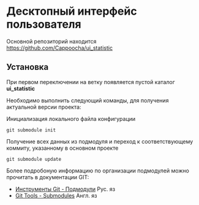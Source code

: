 Десктопный интерфейс пользователя
====================================
Основной репозиторий находится https://github.com/Cappoocha/ui_statistic

Установка
--------------------
При первом переключении на ветку появляется пустой каталог **ui_statistic**

Необходимо выполнить следующий команды, для получения актуальной версии проекта:

Инициализация локального файла конфигурации
    
    git submodule init
    
Получение всех данных из подмодуля и переход к соответствующему коммиту, указанному в основном проекте

    git submodule update

Более подробоную информацию по организации подмодулей можно прочитать в документации GIT:
 * [Инструменты Git - Подмодули](https://git-scm.com/book/ru/v1/%D0%98%D0%BD%D1%81%D1%82%D1%80%D1%83%D0%BC%D0%B5%D0%BD%D1%82%D1%8B-Git-%D0%9F%D0%BE%D0%B4%D0%BC%D0%BE%D0%B4%D1%83%D0%BB%D0%B8) Рус. яз
 * [Git Tools - Submodules](https://git-scm.com/book/en/v2/Git-Tools-Submodules) Англ. яз